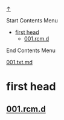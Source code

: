 
<!-- [[__TOC_]] -->

<a name=top></a>
<a class=top-link hide href=#top>↑</a>

Start Contents Menu

<!-- TOC tocDepth:1..6 chapterDepth:1..6 -->

- [first head](#first-head)
  - [001.rcm.d](#001rcmd)

<!-- /TOC -->

End Contents Menu

<!--
CMND: ufl_stl0 4 /home/st/REPOBARE/_repo/NBash/.arb/util/sed.ram/.grot/_d2f_v1/cntx.ins.d /home/st/REPOBARE/_repo/NBash/.arb/util/sed.ram/.grot/_d2f_v1/cntx.res.md

PPWD: /home/st/REPOBARE/_repo/NBash/.arb/util/sed.ram/.grot/_d2f_v1

FLOW: /home/st/REPOBARE/_repo/sta/.d/.st_rc_d.data.d/ufl_stl0/.flow.d/009_dr2m

DATE: 1731259129_11112024001849

DATX: 1731259129
-->


[001.txt.md](/REPOBARE/_repo/NBash/.arb/util/sed.ram/.grot/_d2f_v1/cntx.ins.d/001.txt.md)



# first head

## [001.rcm.d](/REPOBARE/_repo/NBash/.arb/util/sed.ram/.grot/_d2f_v1/.ins_dr/001.rcm.d/res.md)



